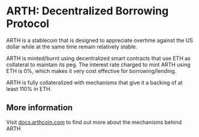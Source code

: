 # ARTH: Decentralized Borrowing Protocol

ARTH is a stablecoin that is designed to appreciate overtime against the US dollar while at the same time remain relatively stable.

ARTH is minted/burnt using decentralized smart contracts that use ETH as collateral to maintain its peg. The interest rate charged to mint ARTH using ETH is 0%, which makes it very cost effective for borrowing/lending.

ARTH is fully collateralized with mechanisms that give it a backing of at least 110% in ETH.

## More information

Visit [docs.arthcoin.com](https://docs.arthcoin.com) to find out more about the mechanisms behind ARTH
